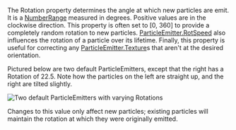 The Rotation property determines the angle at which new particles are emit. It is a [NumberRange](https://developer.roblox.com/en-us/api-reference/datatype/NumberRange) measured in degrees. Positive values are in the clockwise direction. This property is often set to \[0, 360\] to provide a completely random rotation to new particles. [ParticleEmitter.RotSpeed](https://developer.roblox.com/en-us/api-reference/property/ParticleEmitter/RotSpeed) also influences the rotation of a particle over its lifetime. Finally, this property is useful for correcting any [ParticleEmitter.Texture](https://developer.roblox.com/en-us/api-reference/property/ParticleEmitter/Texture)s that aren't at the desired orientation.

Pictured below are two default ParticleEmitters, except that the right has a Rotation of 22.5. Note how the particles on the left are straight up, and the right are tilted slightly.

![Two default ParticleEmitters with varying Rotations](https://developer.roblox.com/assets/bltb0b7b9f3f01688b2/ParticleEmitter_Rotation.png)

Changes to this value only affect new particles; existing particles will maintain the rotation at which they were originally emitted.